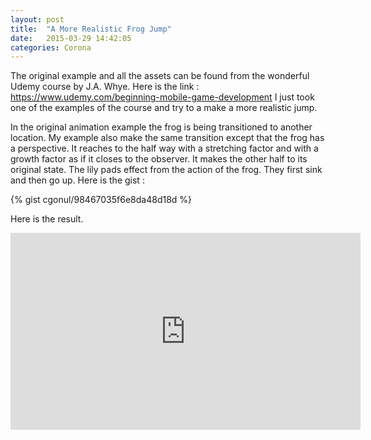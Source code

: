 ```yaml
---
layout: post
title:  "A More Realistic Frog Jump"
date:   2015-03-29 14:42:05
categories: Corona
---
```


The original example and all the assets can be found from the wonderful Udemy course by J.A. Whye. 
Here is the link : <https://www.udemy.com/beginning-mobile-game-development>
I just took one of the examples of the course and try to a make a more realistic jump.

In the original animation example the frog is being transitioned to another location. My example also 
make the same transition except that the frog has a perspective. It reaches to the half way with a stretching factor
and with a growth factor as if it closes to the observer. It makes the other half to its original state. The lily pads
effect from the action of the frog. They first sink and then go up. Here is the gist :

{% gist cgonul/98467035f6e8da48d18d %}

Here is the result.
 
<iframe width="560" height="315" src="https://www.youtube.com/embed/f80dyeZlZGs" frameborder="0" allowfullscreen></iframe>
